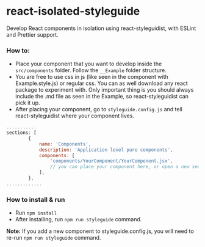 # react-isolated-styleguide

Develop React components in isolation using react-styleguidist, with ESLint and Prettier support.

### How to:

-   Place your component that you want to develop inside the `src/components` folder. Follow the `__Example` folder structure.
-   You are free to use css in js (like seen in the component with Example.style.js) or regular css. You can as well download any react package to experiment with. Only important thing is you should always include the .md file as seen in the Example, so react-styleguidist can pick it up.
-   After placing your component, go to `styleguide.config.js` and tell react-styleguidist where your component lives.

```javascript
...........
sections: [
        {
            name: 'Components',
            description: 'Application level pure components',
            components: [
                'components/YourComponent/YourComponent.jsx',
                // you can place your component here, or open a new section if you want to group specific components
            ],
        },
.............
```

### How to install & run

-   Run `npm install`
-   After installing, run `npm run styleguide` command.

**Note:** If you add a new component to styleguide.config.js, you will need to re-run `npm run styleguide` command.
